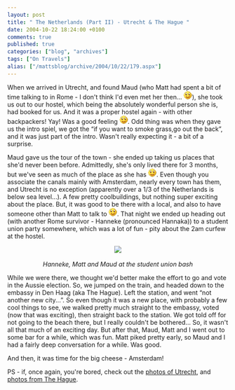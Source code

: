 ```yaml
---
layout: post
title: " The Netherlands (Part II) - Utrecht & The Hague "
date: 2004-10-22 18:24:00 +0100
comments: true
published: true
categories: ["blog", "archives"]
tags: ["On Travels"]
alias: ["/mattsblog/archive/2004/10/22/179.aspx"]
---
```

<!-- more -->

<P>When we arrived in Utrecht, and found Maud (who Matt had spent a bit of time talking to in Rome - I don't think I'd even met her then... <IMG alt=":)" class="emoticon" src="/images/emotions/emotion-1.gif">), she took us out to our hostel, which being the absolutely wonderful person she is, had booked for us. And it was a proper hostel again - with other backpackers! Yay! Was a good feeling <IMG alt=":)" class="emoticon" src="/images/emotions/emotion-1.gif">. Odd thing was when they gave us the intro spiel, we got the &#8220;if you want to smoke grass,go out the back&#8221;, and it was just part of the intro. Wasn't really expecting it - a bit of a surprise.</P>
 <P>Maud gave us the tour of the town - she ended up taking us places that she'd never been before. Admittedly, she's only lived there for 3 months, but we've seen as much of the place as she has <IMG alt=":)" class="emoticon" src="/images/emotions/emotion-1.gif">. Even though you associate the canals mainly with Amsterdam, nearly every town has them, and Utrecht is no exception (apparently over a 1/3 of the Netherlands is below sea level...). A few pretty coolbuildings, but nothing super exciting about the place. But, it was good to be there with a local, and also to have someone other than Matt to talk to <IMG alt=":)" class="emoticon" src="/images/emotions/emotion-1.gif">. That night we ended up heading out (with another Rome survivor - Hanneke (pronounced Hannaka)) to a student union party somewhere, which was a lot of fun - pity about the 2am curfew at the hostel.</P>
 <P align=center><IMG src="/images/thumbnails/%2f03+-+TheTrip%2f07+-+The+Netherlands+-+October+6+to+October+14%2f02+-+Utrecht%2fPA070048.JPG.lnk&amp;thumbnailtype=photoalbumpage"></P>
 <P align=center><EM>Hanneke, Matt and Maud at the student union bash</EM></P>
 <P align=left>While we were there, we thought we'd better make the effort to go and vote in the Aussie election. So, we jumped on the train, and headed down to the embassy in Den Haag (aka The Hague). Left the station, and went &#8220;not another new city...&#8221;. So even though it was a new place, with probably a few cool things to see, we walked pretty much straight to the embassy, voted (now that was exciting), then straight back to the station. We got told off for not going to the beach there, but&nbsp;I really&nbsp;couldn't be bothered... So, it wasn't all that much of an exciting day. But after that, Maud, Matt and I went out to some bar for a while, which was fun. Matt piked pretty early, so Maud and I had a fairly deep conversation for a while. Was good.</P>
 <P align=left>And then, it was time for the big cheese - Amsterdam!</P>
 <P align=left>PS - if, once again, you're bored, check out the <A href="/images/album/%2f03+-+TheTrip%2f07+-+The+Netherlands+-+October+6+to+October+14%2f02+-+Utrecht&amp;initialview=filmstripwithalbum">photos of Utrecht</A>, and <A href="/images/album/%2f03+-+TheTrip%2f07+-+The+Netherlands+-+October+6+to+October+14%2f02+-+Utrecht%2f01+-+The+Hague&amp;initialview=filmstripwithalbum">photos from The Hague</A>.</P>

